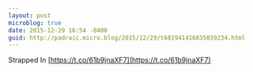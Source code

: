 ```yaml
---
layout: post
microblog: true
date: 2015-12-29 16:54 -0400
guid: http://padraic.micro.blog/2015/12/29/t681941416835039234.html
---
```

Strapped In [https://t.co/61b9jnaXF7](https://t.co/61b9jnaXF7)
